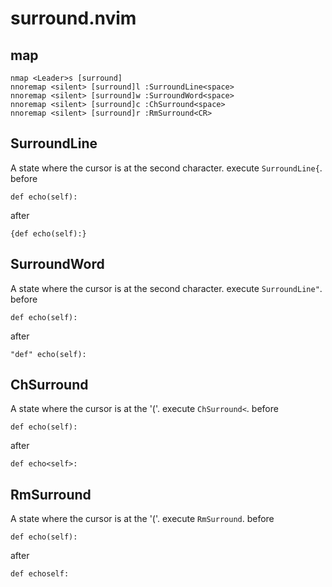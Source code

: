 # surround.nvim

## map
```vim
nmap <Leader>s [surround]
nnoremap <silent> [surround]l :SurroundLine<space>
nnoremap <silent> [surround]w :SurroundWord<space>
nnoremap <silent> [surround]c :ChSurround<space>
nnoremap <silent> [surround]r :RmSurround<CR>
```

## SurroundLine
A state where the cursor is at the second character.  execute `SurroundLine{`.
before
```
def echo(self):
```
after
```
{def echo(self):}
```

## SurroundWord
A state where the cursor is at the second character.  execute `SurroundLine"`.
before
```
def echo(self):
```
after
```
"def" echo(self):
```

## ChSurround
A state where the cursor is at the '('.  execute `ChSurround<`.
before
```
def echo(self):
```
after
```
def echo<self>:
```

## RmSurround
A state where the cursor is at the '('.  execute `RmSurround`.
before
```
def echo(self):
```
after
```
def echoself:
```
